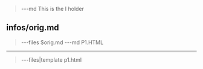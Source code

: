 >---md
This is the I holder

infos/orig.md
--------
>---files 
$orig.md
>---md
P1.HTML
-------
>---files|template
p1.html

